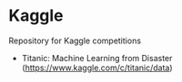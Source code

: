 # Kaggle
Repository for Kaggle competitions

* Titanic: Machine Learning from Disaster (https://www.kaggle.com/c/titanic/data)
